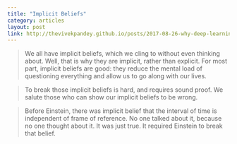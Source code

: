 ```yaml
---
title: "Implicit Beliefs"
category: articles
layout: post
link: http://thevivekpandey.github.io/posts/2017-08-26-why-deep-learning-is-surprising.html
---
```


> We all have implicit beliefs, which we cling to without even thinking about.
> Well, that is why they are implicit, rather than explicit. For most part,
> implicit beliefs are good: they reduce the mental load of questioning
> everything and allow us to go along with our lives.

> To break those implicit beliefs is hard, and requires sound proof. We salute
> those who can show our implicit beliefs to be wrong.

> Before Einstein, there was implicit belief that the interval of time is
> independent of frame of reference. No one talked about it, because no one
> thought about it. It was just true. It required Einstein to break that belief.
